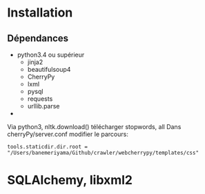 # Installation

## Dépendances

* python3.4 ou supérieur
  * jinja2
  * beautifulsoup4
  * CherryPy
  * lxml
  * pysql
  * requests
  * urllib.parse
* 

Via python3, nltk.download() télécharger stopwords, all
Dans cherryPy/server.conf modifier le parcours:
```
tools.staticdir.dir.root = "/Users/banemeriyama/Github/crawler/webcherrypy/templates/css"
```


# SQLAlchemy, libxml2
